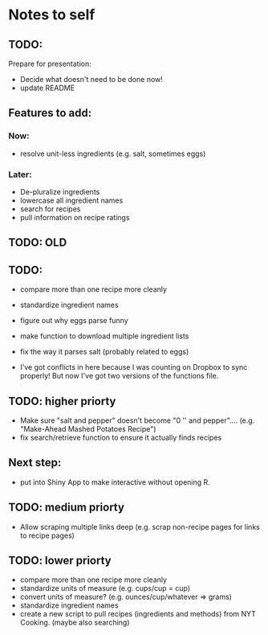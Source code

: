 # Notes to self

## TODO: 
Prepare for presentation:
* Decide what doesn't need to be done now!
* update README

## Features to add:
### Now:

* resolve unit-less ingredients (e.g. salt, sometimes eggs)
### Later:
* De-pluralize ingredients
* lowercase all ingredient names
* search for recipes
* pull information on recipe ratings

## TODO: OLD

## TODO:
* compare more than one recipe more cleanly
* standardize ingredient names
* figure out why eggs parse funny
* make function to download multiple ingredient lists
* fix the way it parses salt (probably related to eggs)

* I've got conflicts in here because I was counting on Dropbox to sync properly! But now I've got two versions of the functions file.



## TODO: higher priorty
* Make sure "salt and pepper" doesn't become "0 '' and pepper".... 
  (e.g. "Make-Ahead Mashed Potatoes Recipe")
* fix search/retrieve function to ensure it actually finds recipes
## Next step:
* put into Shiny App to make interactive without opening R.
  
## TODO: medium priorty
* Allow scraping multiple links deep (e.g. scrap non-recipe pages for
  links to recipe pages)

## TODO: lower priorty
* compare more than one recipe more cleanly
* standardize units of measure (e.g. cups/cup = cup)
* convert units of measure? (e.g. ounces/cup/whatever => grams)
* standardize ingredient names
* create a new script to pull recipes (ingredients and methods) from NYT Cooking. (maybe also searching)
